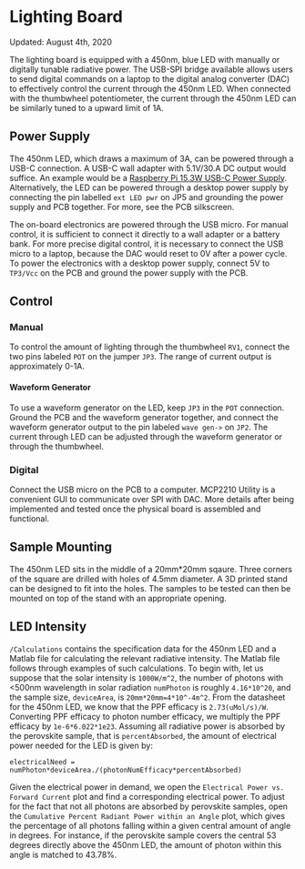 # Lighting Board

Updated: August 4th, 2020

The lighting board is equipped with a 450nm, blue LED with manually or digitally tunable radiative power. The USB-SPI bridge available allows users to send digital commands on a laptop to the digital analog converter (DAC) to effectively control the current through the 450nm LED. When connected with the thumbwheel potentiometer, the current through the 450nm LED can be similarly tuned to a upward limit of 1A.

## Power Supply
The 450nm LED, which draws a maximum of 3A, can be powered through a USB-C connection. A USB-C wall adapter with 5.1V/30.A DC output would suffice. An example would be a [Raspberry Pi 15.3W USB-C Power Supply](https://www.raspberrypi.org/products/type-c-power-supply/). Alternatively, the LED can be powered through a desktop power supply by connecting the pin labelled `ext LED pwr` on JP5 and grounding the power supply and PCB together. For more, see the PCB silkscreen.

The on-board electronics are powered through the USB micro. For manual control, it is sufficient to connect it directly to a wall adapter or a battery bank. For more precise digital control, it is necessary to connect the USB micro to a laptop, because the DAC would reset to 0V after a power cycle. To power the electronics with a desktop power supply, connect 5V to `TP3/Vcc` on the PCB and ground the power supply with the PCB.

## Control
### Manual
To control the amount of lighting through the thumbwheel `RV1`, connect the two pins labeled `POT` on the jumper `JP3`. The range of current output is approximately 0-1A.
#### Waveform Generator
To use a waveform generator on the LED, keep `JP3` in the `POT` connection. Ground the PCB and the waveform generator together, and connect the waveform generator output to the pin labeled `wave gen->` on `JP2`. The current through LED can be adjusted through the waveform generator or through the thumbwheel.

### Digital
Connect the USB micro on the PCB to a computer. MCP2210 Utility is a convenient GUI to communicate over SPI with DAC.
More details after being implemented and tested once the physical board is assembled and functional.

## Sample Mounting
The 450nm LED sits in the middle of a 20mm*20mm sqaure. Three corners of the square are drilled with holes of 4.5mm diameter. A 3D printed stand can be designed to fit into the holes. The samples to be tested can then be mounted on top of the stand with an appropriate opening.  

## LED Intensity
`/Calculations` contains the specification data for the 450nm LED and a Matlab file for calculating the relevant radiative intensity.
The Matlab file follows through examples of such calculations. To begin with, let us suppose that the solar intensity is `1000W/m^2`, the number of photons with <500nm wavelength in solar radiation `numPhoton` is roughly `4.16*10^20`, and the sample size, `deviceArea`, is `20mm*20mm=4*10^-4m^2`. From the datasheet for the 450nm LED, we know that the PPF efficacy is `2.73(uMol/s)/W`. Converting PPF efficacy to photon number efficacy, we multiply the PPF efficacy by `1e-6*6.022*1e23`. Assuming all radiative power is absorbed by the perovskite sample, that is `percentAbsorbed`, the amount of electrical power needed for the LED is given by:
```
electricalNeed = numPhoton*deviceArea./(photonNumEfficacy*percentAbsorbed)
```
Given the electrical power in demand, we open the `Electrical Power vs. Forward Current` plot and find a corresponding electrical power. To adjust for the fact that not all photons are absorbed by perovskite samples, open the `Cumulative Percent Radiant Power within an Angle` plot, which gives the percentage of all photons falling within a given central amount of angle in degrees. For instance, if the perovskite sample covers the central 53 degrees directly above the 450nm LED, the amount of photon within this angle is matched to 43.78%.